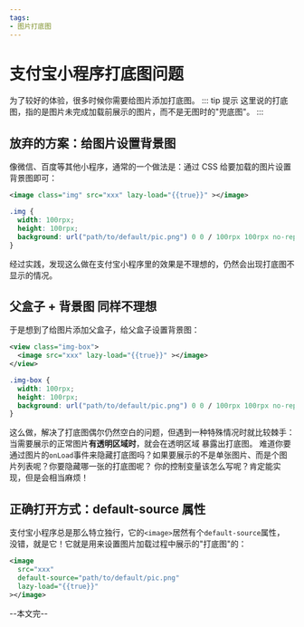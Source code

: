 ```yaml
---
tags:
- 图片打底图
---
```


# 支付宝小程序打底图问题

为了较好的体验，很多时候你需要给图片添加打底图。
::: tip 提示
这里说的打底图，指的是图片未完成加载前展示的图片，而不是无图时的"兜底图"。
:::

## 放弃的方案：给图片设置背景图

像微信、百度等其他小程序，通常的一个做法是：通过 CSS 给要加载的图片设置背景图即可：

```xml
<image class="img" src="xxx" lazy-load="{{true}}" ></image>
```
```css
.img {
  width: 100rpx;
  height: 100rpx;
  background: url("path/to/default/pic.png") 0 0 / 100rpx 100rpx no-repeat;
}
```
经过实践，发现这么做在支付宝小程序里的效果是不理想的，仍然会出现打底图不显示的情况。

## 父盒子 + 背景图 同样不理想

于是想到了给图片添加父盒子，给父盒子设置背景图：

```xml
<view class="img-box">
  <image src="xxx" lazy-load="{{true}}" ></image>  
</view>
```
```css
.img-box {
  width: 100rpx;
  height: 100rpx;
  background: url("path/to/default/pic.png") 0 0 / 100rpx 100rpx no-repeat;
}
```
这么做，解决了打底图偶尔仍然空白的问题，但遇到一种特殊情况时就比较棘手：当需要展示的正常图片**有透明区域时**，就会在透明区域
暴露出打底图。
难道你要通过图片的`onLoad`事件来隐藏打底图吗？如果要展示的不是单张图片、而是个图片列表呢？你要隐藏哪一张的打底图呢？
你的控制变量该怎么写呢？肯定能实现，但是会相当麻烦！

## 正确打开方式：default-source 属性

支付宝小程序总是那么特立独行，它的`<image>`居然有个`default-source`属性，
没错，就是它！它就是用来设置图片加载过程中展示的"打底图"的：

```xml
<image 
  src="xxx"
  default-source="path/to/default/pic.png" 
  lazy-load="{{true}}"
></image>
```

--本文完--
